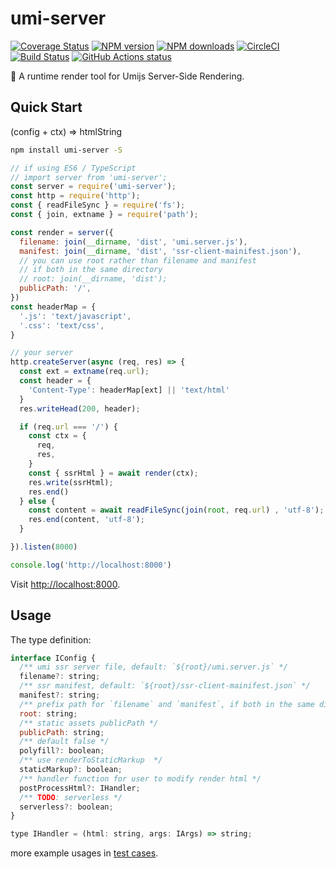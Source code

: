 # umi-server

[![Coverage Status](https://coveralls.io/repos/github/umijs/umi-server/badge.svg?branch=master)](https://coveralls.io/github/umijs/umi-server?branch=master) [![NPM version](https://img.shields.io/npm/v/umi-server.svg?style=flat)](https://npmjs.org/package/umi-server) [![NPM downloads](http://img.shields.io/npm/dm/umi-server.svg?style=flat)](https://npmjs.org/package/umi-server) [![CircleCI](https://circleci.com/gh/umijs/umi-server/tree/master.svg?style=svg)](https://circleci.com/gh/umijs/umi-server/tree/master) [![Build Status](https://img.shields.io/travis/umijs/umi.svg?style=flat)](https://travis-ci.org/umijs/umi-server) [![GitHub Actions status](https://github.com/umijs/umi-server/workflows/Node%20CI/badge.svg)](https://github.com/umijs/umi-server)

🚀 A runtime render tool for Umijs Server-Side Rendering.

## Quick Start

(config + ctx) => htmlString

```sh
npm install umi-server -S
```

```js
// if using ES6 / TypeScript
// import server from 'umi-server';
const server = require('umi-server');
const http = require('http');
const { readFileSync } = require('fs');
const { join, extname } = require('path');

const render = server({
  filename: join(__dirname, 'dist', 'umi.server.js'),
  manifest: join(__dirname, 'dist', 'ssr-client-mainifest.json'),
  // you can use root rather than filename and manifest
  // if both in the same directory
  // root: join(__dirname, 'dist');
  publicPath: '/',
})
const headerMap = {
  '.js': 'text/javascript',
  '.css': 'text/css',
}

// your server
http.createServer(async (req, res) => {
  const ext = extname(req.url);
  const header = {
    'Content-Type': headerMap[ext] || 'text/html'
  }
  res.writeHead(200, header);

  if (req.url === '/') {
    const ctx = {
      req,
      res,
    }
    const { ssrHtml } = await render(ctx);
    res.write(ssrHtml);
    res.end()
  } else {
    const content = await readFileSync(join(root, req.url) , 'utf-8');
    res.end(content, 'utf-8');
  }

}).listen(8000)

console.log('http://localhost:8000')
```

Visit [http://localhost:8000](http://localhost:8000).

## Usage

The type definition:

```js
interface IConfig {
  /** umi ssr server file, default: `${root}/umi.server.js` */
  filename?: string;
  /** ssr manifest, default: `${root}/ssr-client-mainifest.json` */
  manifest?: string;
  /** prefix path for `filename` and `manifest`, if both in the same directory */
  root: string;
  /** static assets publicPath */
  publicPath: string;
  /** default false */
  polyfill?: boolean;
  /** use renderToStaticMarkup  */
  staticMarkup?: boolean;
  /** handler function for user to modify render html */
  postProcessHtml?: IHandler;
  /** TODO: serverless */
  serverless?: boolean;
}

type IHandler = (html: string, args: IArgs) => string;
```

more example usages in [test cases](https://github.com/umijs/umi-server/blob/master/test/index.test.ts).
